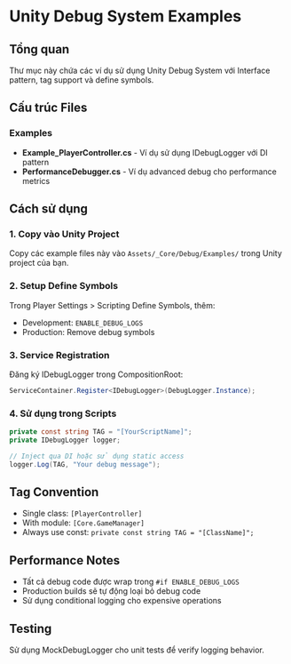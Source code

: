 # Unity Debug System Examples

## Tổng quan

Thư mục này chứa các ví dụ sử dụng Unity Debug System với Interface pattern, tag support và define symbols.

## Cấu trúc Files

### Examples
- **Example_PlayerController.cs** - Ví dụ sử dụng IDebugLogger với DI pattern
- **PerformanceDebugger.cs** - Ví dụ advanced debug cho performance metrics

## Cách sử dụng

### 1. Copy vào Unity Project
Copy các example files này vào `Assets/_Core/Debug/Examples/` trong Unity project của bạn.

### 2. Setup Define Symbols
Trong Player Settings > Scripting Define Symbols, thêm:
- Development: `ENABLE_DEBUG_LOGS`
- Production: Remove debug symbols

### 3. Service Registration
Đăng ký IDebugLogger trong CompositionRoot:
```csharp
ServiceContainer.Register<IDebugLogger>(DebugLogger.Instance);
```

### 4. Sử dụng trong Scripts
```csharp
private const string TAG = "[YourScriptName]";
private IDebugLogger logger;

// Inject qua DI hoặc sử dụng static access
logger.Log(TAG, "Your debug message");
```

## Tag Convention

- Single class: `[PlayerController]`
- With module: `[Core.GameManager]`
- Always use const: `private const string TAG = "[ClassName]";`

## Performance Notes

- Tất cả debug code được wrap trong `#if ENABLE_DEBUG_LOGS`
- Production builds sẽ tự động loại bỏ debug code
- Sử dụng conditional logging cho expensive operations

## Testing

Sử dụng MockDebugLogger cho unit tests để verify logging behavior.
